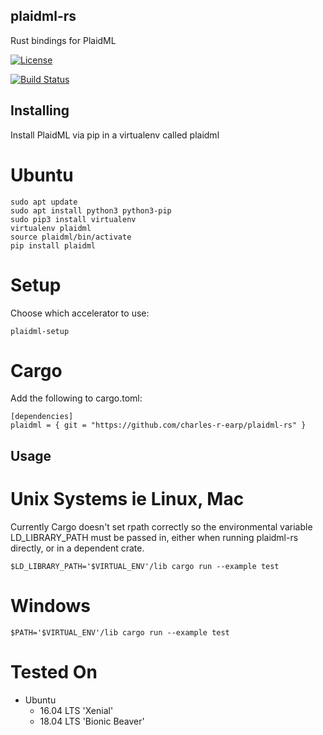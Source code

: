 ## plaidml-rs
Rust bindings for PlaidML

[![License](https://img.shields.io/badge/license-MIT-blue.svg)](https://github.com/charles-r-earp/plaidml-rs/LICENSE)

[![Build Status](https://travis-ci.org/charles-r-earp/plaidml-rs.svg?branch=master)](https://travis-ci.org/charles-r-earp/plaidml-rs)

## Installing
Install PlaidML via pip in a virtualenv called plaidml

# Ubuntu
    sudo apt update
    sudo apt install python3 python3-pip
    sudo pip3 install virtualenv
    virtualenv plaidml
    source plaidml/bin/activate
    pip install plaidml

# Setup
Choose which accelerator to use:

    plaidml-setup 

# Cargo
Add the following to cargo.toml:

    [dependencies]
    plaidml = { git = "https://github.com/charles-r-earp/plaidml-rs" }

## Usage

# Unix Systems ie Linux, Mac
Currently Cargo doesn't set rpath correctly so the environmental variable LD_LIBRARY_PATH  must be passed in, either when running plaidml-rs directly, or in a dependent crate.

    $LD_LIBRARY_PATH='$VIRTUAL_ENV'/lib cargo run --example test
    
# Windows

    $PATH='$VIRTUAL_ENV'/lib cargo run --example test
    
# Tested On
- Ubuntu
  - 16.04 LTS 'Xenial'
  - 18.04 LTS 'Bionic Beaver'
